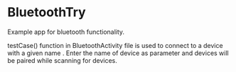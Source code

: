 # BluetoothTry
Example app for bluetooth functionality.

testCase() function in BluetoothActivity file is used to connect to a device with a given name . Enter the name of device as parameter and devices will be paired while scanning for devices.
